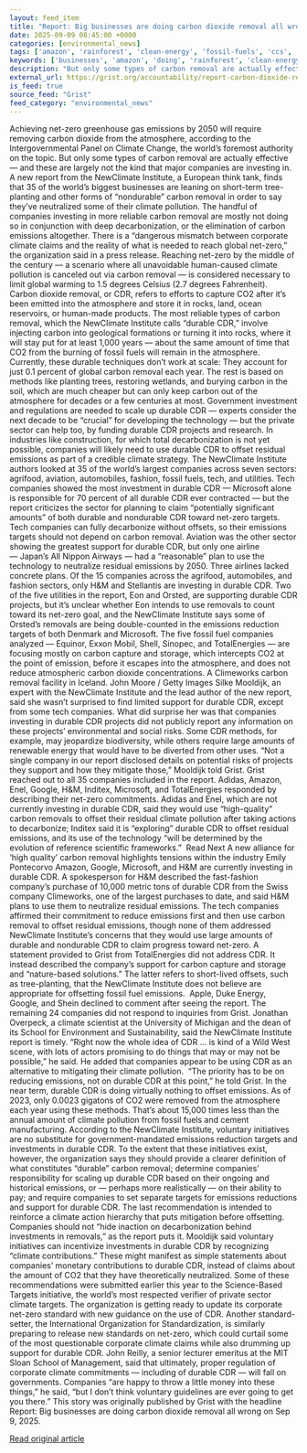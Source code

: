 ```yaml
---
layout: feed_item
title: "Report: Big businesses are doing carbon dioxide removal all wrong"
date: 2025-09-09 08:45:00 +0000
categories: [environmental_news]
tags: ['amazon', 'rainforest', 'clean-energy', 'fossil-fuels', 'ccs', 'carbon-capture', 'renewable-energy', 'emissions', 'year-2023']
keywords: ['businesses', 'amazon', 'doing', 'rainforest', 'clean-energy', 'fossil-fuels', 'ccs', 'report']
description: "But only some types of carbon removal are actually effective —&nbsp;and these are largely not the kind that major companies are investing in"
external_url: https://grist.org/accountability/report-carbon-dioxide-removal-companies/
is_feed: true
source_feed: "Grist"
feed_category: "environmental_news"
---
```


Achieving net-zero greenhouse gas emissions by 2050 will require removing carbon dioxide from the atmosphere, according to the Intergovernmental Panel on Climate Change, the world’s foremost authority on the topic. But only some types of carbon removal are actually effective —&nbsp;and these are largely not the kind that major companies are investing in. A new report from the NewClimate Institute, a European think tank, finds that 35 of the world’s biggest businesses are leaning on short-term tree-planting and other forms of “nondurable” carbon removal in order to say they’ve neutralized some of their climate pollution. The handful of companies investing in more reliable carbon removal are mostly not doing so in conjunction with deep decarbonization, or the elimination of carbon emissions altogether. There is a “dangerous mismatch between corporate climate claims and the reality of what is needed to reach global net-zero,” the organization said in a press release. Reaching net-zero by the middle of the century — a scenario where all unavoidable human-caused climate pollution is canceled out via carbon removal — is considered necessary to limit global warming to 1.5 degrees Celsius (2.7 degrees Fahrenheit). Carbon dioxide removal, or CDR, refers to efforts to capture CO2 after it’s been emitted into the atmosphere and store it in rocks, land, ocean reservoirs, or human-made products. The most reliable types of carbon removal, which the NewClimate Institute calls “durable CDR,” involve injecting carbon into geological formations or turning it into rocks, where it will stay put for at least 1,000 years —&nbsp;about the same amount of time that CO2 from the burning of fossil fuels will remain in the atmosphere.&nbsp; Currently, these durable techniques don’t work at scale: They account for just 0.1 percent of global carbon removal each year. The rest is based on methods like planting trees, restoring wetlands, and burying carbon in the soil, which are much cheaper but can only keep carbon out of the atmosphere for decades or a few centuries at most. Government investment and regulations are needed to scale up durable CDR —&nbsp;experts consider the next decade to be “crucial” for developing the technology — but the private sector can help too, by funding durable CDR projects and research. In industries like construction, for which total decarbonization is not yet possible, companies will likely need to use durable CDR to offset residual emissions as part of a credible climate strategy. The NewClimate Institute authors looked at 35 of the world’s largest companies across seven sectors: agrifood, aviation, automobiles, fashion, fossil fuels, tech, and utilities. Tech companies showed the most investment in durable CDR —&nbsp;Microsoft alone is responsible for 70 percent of all durable CDR ever contracted — but the report criticizes the sector for planning to claim “potentially significant amounts” of both durable and nondurable CDR toward net-zero targets. Tech companies can fully decarbonize without offsets, so their emissions targets should not depend on carbon removal. Aviation was the other sector showing the greatest support for durable CDR, but only one airline —&nbsp;Japan’s All Nippon Airways — had a “reasonable” plan to use the technology to neutralize residual emissions by 2050. Three airlines lacked concrete plans. Of the 15 companies across the&nbsp;agrifood, automobiles, and fashion sectors, only H&amp;M and Stellantis are investing in durable CDR. Two of the five utilities in the report, Eon and Orsted, are supporting durable CDR projects, but it’s unclear whether Eon intends to use removals to count toward its net-zero goal, and the NewClimate Institute says some of Orsted’s removals are being double-counted in the emissions reduction targets of both Denmark and Microsoft. The five fossil fuel companies analyzed — Equinor, Exxon Mobil, Shell, Sinopec, and TotalEnergies — are focusing mostly on carbon capture and storage, which intercepts CO2 at the point of emission, before it escapes into the atmosphere, and does not reduce atmospheric carbon dioxide concentrations. A Climeworks carbon removal facility in Iceland. John Moore / Getty Images Silke Mooldijk, an expert with the NewClimate Institute and the lead author of the new report,&nbsp; said she wasn’t surprised to find limited support for durable CDR, except from some tech companies. What did surprise her was that companies investing in durable CDR projects did not publicly report any information on these projects’ environmental and social risks. Some CDR methods, for example, may jeopardize biodiversity, while others require large amounts of renewable energy that would have to be diverted from other uses. “Not a single company in our report disclosed details on potential risks of projects they support and how they mitigate those,” Mooldijk told Grist. Grist reached out to all 35 companies included in the report. Adidas, Amazon, Enel, Google, H&amp;M, Inditex, Microsoft, and TotalEnergies responded by describing their net-zero commitments. Adidas and Enel, which are not currently investing in durable CDR, said they would use “high-quality” carbon removals to offset their residual climate pollution after taking actions to decarbonize; Inditex said it is “exploring” durable CDR to offset residual emissions, and its use of the technology “will be determined by the evolution of reference scientific frameworks.”&nbsp; Read Next A new alliance for ‘high quality’ carbon removal highlights tensions within the industry Emily Pontecorvo Amazon, Google, Microsoft, and H&amp;M are currently investing in durable CDR.&nbsp;A spokesperson for H&amp;M described the fast-fashion company’s purchase of 10,000 metric tons of durable CDR from the Swiss company Climeworks, one of the largest purchases to date, and said H&amp;M plans to use them to neutralize residual emissions. The tech companies affirmed their commitment to reduce emissions first and then use carbon removal to offset residual emissions, though none of them addressed NewClimate Institute&#8217;s concerns that they would use large amounts of durable and nondurable CDR to claim progress toward net-zero. A statement provided to Grist from TotalEnergies did not address CDR. It instead described the company’s support for carbon capture and storage and “nature-based solutions.” The latter refers to short-lived offsets, such as tree-planting, that the NewClimate Institute does not believe are appropriate for offsetting fossil fuel emissions.&nbsp; Apple, Duke Energy, Google, and Shein declined to comment after seeing the report. The remaining 24 companies did not respond to inquiries from Grist. Jonathan Overpeck, a climate scientist at the University of Michigan and the dean of its School for Environment and Sustainability, said the NewClimate Institute report is timely. “Right now the whole idea of CDR … is kind of a Wild West scene, with lots of actors promising to do things that may or may not be possible,” he said. He added that companies appear to be using CDR as an alternative to mitigating their climate pollution.&nbsp; “The priority has to be on reducing emissions, not on durable CDR at this point,” he told Grist. In the near term, durable CDR is doing virtually nothing to offset emissions. As of 2023, only 0.0023 gigatons of CO2 were removed from the atmosphere each year using these methods. That’s about 15,000 times less than the annual amount of climate pollution from fossil fuels and cement manufacturing. According to the NewClimate Institute, voluntary initiatives are no substitute for government-mandated emissions reduction targets and investments in durable CDR. To the extent that these initiatives exist, however, the organization says they should provide a clearer definition of what constitutes “durable” carbon removal; determine companies’ responsibility for scaling up durable CDR based on their ongoing and historical emissions, or —&nbsp;perhaps more realistically —&nbsp;on their ability to pay; and require companies to set separate targets for emissions reductions and support for durable CDR. The last recommendation is intended to reinforce a climate action hierarchy that puts mitigation before offsetting. Companies should not “hide inaction on decarbonization behind investments in removals,” as the report puts it. Mooldijk said voluntary initiatives can incentivize investments in durable CDR by recognizing “climate contributions.” These might manifest as simple statements about companies’ monetary contributions to durable CDR, instead of claims about the amount of CO2 that they have theoretically neutralized. Some of these recommendations were submitted earlier this year to the Science-Based Targets initiative, the world’s most respected verifier of private sector climate targets. The organization is getting ready to update its corporate net-zero standard with new guidance on the use of CDR. Another standard-setter, the International Organization for Standardization, is similarly preparing to release new standards on net-zero, which could curtail some of the most questionable corporate climate claims while also drumming up support for durable CDR. John Reilly, a senior lecturer emeritus at the MIT Sloan School of Management, said that ultimately, proper regulation of corporate climate commitments —&nbsp;including of durable CDR — will fall on governments. Companies “are happy to throw a little money into these things,” he said, “but I don’t think voluntary guidelines are ever going to get you there.” This story was originally published by Grist with the headline Report: Big businesses are doing carbon dioxide removal all wrong on Sep 9, 2025.

[Read original article](https://grist.org/accountability/report-carbon-dioxide-removal-companies/)

